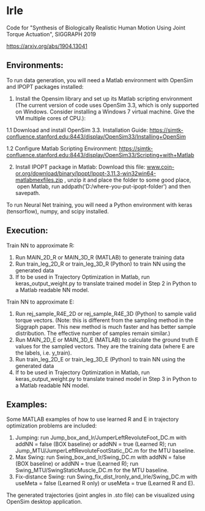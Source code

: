 # lrle
Code for "Synthesis of Biologically Realistic Human Motion Using Joint Torque Actuation", SIGGRAPH 2019

https://arxiv.org/abs/1904.13041

## Environments:
To run data generation, you will need a Matlab environment with OpenSim and IPOPT packages installed:

1. Install the Opensim library and set up its Matlab scripting environment (The current version of code uses OpenSim 3.3, which is only supported on Windows. Consider installing a Windows 7 virtual machine. Give the VM multiple cores of CPU.):

1.1 Download and install OpenSim 3.3. Installation Guide: https://simtk-confluence.stanford.edu:8443/display/OpenSim33/Installing+OpenSim

1.2 Configure Matlab Scripting Environment: https://simtk-confluence.stanford.edu:8443/display/OpenSim33/Scripting+with+Matlab 

2. Install IPOPT package in Matlab: Download this file: www.coin-or.org/download/binary/Ipopt/Ipopt-3.11.3-win32win64-matlabmexfiles.zip , unzip it and place the folder to some good place,  open Matlab, run addpath('D:/where-you-put-ipopt-folder') and then savepath.

To run Neural Net training, you will need a Python environment with keras (tensorflow), numpy, and scipy installed.

## Execution:
Train NN to approximate R:

1. Run MAIN_2D_R or MAIN_3D_R (MATLAB) to generate training data
2. Run train_leg_2D_R or train_leg_3D_R (Python) to train NN using the generated data
3. If to be used in Trajectory Optimization in Matlab, run keras_output_weight.py to translate trained model in Step 2 in Python to a Matlab readable NN model.

Train NN to approximate E:

1. Run rej_sample_R4E_2D or rej_sample_R4E_3D (Python) to sample valid torque vectors. (Note: this is different from the sampling method in the Siggraph paper. This new method is much faster and has better sample distribution. The effective number of samples remain similar.)
2.  Run MAIN_2D_E or MAIN_3D_E (MATLAB) to calculate the ground truth E values for the sampled vectors. They are the training data (where E are the labels, i.e. y_train).
3. Run train_leg_2D_E or train_leg_3D_E (Python) to train NN using the generated data
4. If to be used in Trajectory Optimization in Matlab, run keras_output_weight.py to translate trained model in Step 3 in Python to a Matlab readable NN model.

## Examples:
Some MATLAB examples of how to use learned R and E in trajectory optimization problems are included:

1. Jumping: run Jump_box_and_lr/JumperLeftRevoluteFoot_DC.m with addNN = false (BOX baseline) or addNN = true (Learned R); run Jump_MTU/JumperLeftRevoluteFootStatic_DC.m for the MTU baseline.
2. Max Swing: run Swing_box_and_lr/Swing_DC.m with addNN = false (BOX baseline) or addNN = true (Learned R); run Swing_MTU/SwingStaticMuscle_DC.m for the MTU baseline.
3. Fix-distance Swing: run Swing_fix_dist_lronly_and_lrle/Swing_DC.m with useMeta = false (Learned R only) or useMeta = true (Learned R and E).

The generated trajectories (joint angles in .sto file) can be visualized using OpenSim desktop application.

